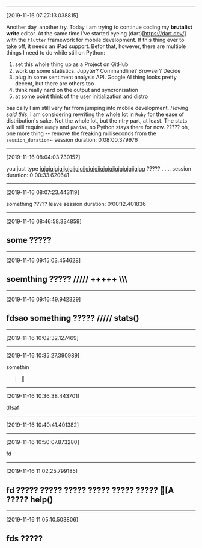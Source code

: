 ***
[2019-11-16 07:27:13.038815]

Another day, another try. Today I am trying to continue coding my **brutalist write** editor. At the same time I've started eyeing (dart)[https://dart.dev/] with the `flutter` framework for mobile development. If this thing ever to take off, it needs an iPad support.
Befor that, however, there are multiple things I need to do while still on Python:
1. set this whole thing up as a Project on GitHub
2. work up some statistics. Jupyter? Commandline? Browser? Decide
3. plug in some sentiment analysis API. Google AI thing looks pretty decent, but there are others too
4. think really nard on the output and syncronisation
5. at some point think of the user initialization and distro

basically I am still very far from jumping into mobile development. *Having said this*, I am considering rewriting the whole lot in `Ruby` for the ease of distribution's sake. Not the whole lot, but the ntry part, at least. The stats will still require `numpy` and `pandas`, so Python stays there for now.
?????
oh, one more thing -- remove the freaking milliseconds from the `session_duration`~
session duration: 0:08:00.379976
***
[2019-11-16 08:04:03.730152]

you just type
jgjgjgjgjgjjgjgjjgjgjjgjgjgjjgjgjgjjgjgjgjgjjgjgg
?????
\......
session duration: 0:00:33.620641
***
[2019-11-16 08:07:23.443119]

something
?????
leave
session duration: 0:00:12.401836
***
[2019-11-16 08:46:58.334859]

some
?????
---
***
[2019-11-16 09:15:03.454628]

soemthing
?????
/////
+++++
\\\\\
---
***
[2019-11-16 09:16:49.942329]

fdsao
something
?????
/////
stats()
---
***
[2019-11-16 10:02:32.127469]

***
[2019-11-16 10:35:27.390989]

somethin
>
***
[2019-11-16 10:36:38.443701]

dfsaf
***
[2019-11-16 10:40:41.401382]

***
[2019-11-16 10:50:07.873280]

fd
***
[2019-11-16 11:02:25.799185]

fd
?????
?????
?????
?????
?????
?????
[A
?????
help()
---
***
[2019-11-16 11:05:10.503806]

fds
?????
---
